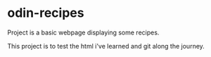 # odin-recipes
Project is a basic webpage displaying some recipes.

This project is to test the html i've learned and git along the journey.